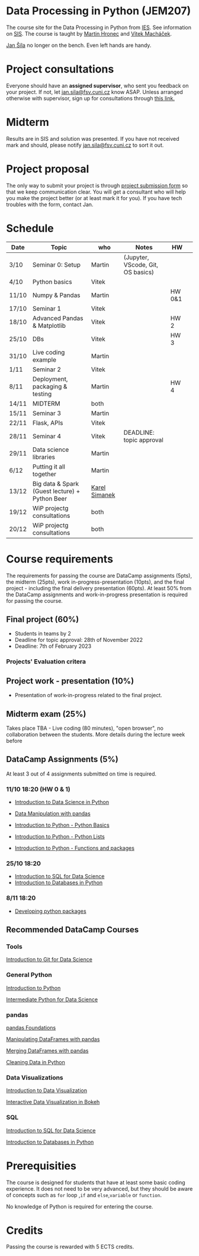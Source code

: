 # Data Processing in Python (JEM207)

The course site for the Data Processing in Python from [IES](http://ies.fsv.cuni.cz/). See information on [SIS](https://is.cuni.cz/studium/predmety/index.php?do=predmet&kod=JEM207). The course is taught by [Martin Hronec](mailto:martin.hronec@fsv.cuni.cz) and [Vítek Macháček](mailto:vit.machacek@cerge-ei.cz).

[Jan Šíla](mailto:jan.sila@fsv.cuni.cz) no longer on the bench. Even left hands are handy.
# Project consultations
Everyone should have an **assigned supervisor**, who sent you feedback on your project. If not, let jan.sila@fsv.cuni.cz know ASAP. 
Unless arranged otherwise with supervisor, sign up for consultations through [this link.](https://docs.google.com/spreadsheets/d/1O5qZgJMQRALaEeDQh5jeoa4HFA9x8Fd_vIsD95Uglqg/edit?usp=sharing)

# Midterm
Results are in SIS and solution was presented. If you have not received mark and should, please notify jan.sila@fsv.cuni.cz to sort it out.

# Project proposal
The only way to submit your project is through [project submission form](https://forms.gle/mjep3PriDurWvg157) so that we keep communication clear. You will get a consultant who will help you make the project better (or at least mark it for you). If you have tech troubles with the form, contact Jan.

# Schedule

| Date | Topic                                                   | who    | Notes                  | HW |   |
|------|---------------------------------------------------------|--------|------------------------|----|---|
| 3/10  | Seminar 0: Setup                                       | Martin | (Jupyter, VScode, Git, OS basics)               |    |   |
| 4/10  | Python basics                                          | Vitek  |                        |    |   |
| 11/10 | Numpy & Pandas                                         | Martin |                        |HW 0&1|   |
| 17/10 | Seminar 1                                              | Vitek  |                        |    |   |
| 18/10 | Advanced Pandas & Matplotlib                           | Vitek  |                        |HW 2|   |
| 25/10 | DBs                                                    | Vitek  |                        |HW 3|   |
| 31/10 | Live coding example                                    | Martin  |                       |    |   |
| 1/11  | Seminar 2                                              | Vitek |                         |    |   |
| 8/11  | Deployment, packaging & testing                        | Martin |                        |HW 4|   |
| 14/11 | MIDTERM                                                | both   |                        |    |   |
| 15/11 | Seminar 3                                              | Martin |                        |    |   |
| 22/11 | Flask, APIs                                            | Vitek  |                        |    |   |
| 28/11 | Seminar 4                                              | Vitek  | DEADLINE: topic approval |    |   |
| 29/11 | Data science libraries                                 | Martin |                        |    |   |
| 6/12  | Putting it all together                                | Martin |                        |    |   |
| 13/12 | Big data & Spark (Guest lecture) + Python Beer         | [Karel Simanek](https://www.bighub.cz/about)    |                        |    |   |
| 19/12 | WiP projectg consultations                             | both   |                        |    |   |
| 20/12 | WiP projectg consultations                             | both   |                        |    |   |


# Course requirements
The requirements for passing the course are DataCamp assignments (5pts), the midterm (25pts), work in-progress-presentation (10pts), and the final project - including the final delivery presentation (60pts).
At least 50% from the DataCamp assignments and work-in-progress presentation is required for passing the course.

## Final project (60%)
* Students in teams by 2
* Deadline for topic approval: 28th of November 2022
* Deadline: 7th of February 2023

### Projects' Evaluation critera

## Project work - presentation (10%)
* Presentation of work-in-progress related to the final project.

## Midterm exam (25%)
Takes place TBA -  Live coding (80 minutes), "open browser", no collaboration between the students. More details during the lecture week before

## DataCamp Assignments (5%)
At least 3 out of 4 assignments submitted on time is required.

### 11/10 18:20 (HW 0 & 1)
* [Introduction to Data Science in Python](https://app.datacamp.com/learn/courses/introduction-to-data-science-in-python)
* [Data Manipulation with pandas](https://app.datacamp.com/learn/courses/data-manipulation-with-pandas)

* [Introduction to Python - Python Basics](https://www.datacamp.com/courses/intro-to-python-for-data-science/chapters/chapter-1-python-basics)
* [Introduction to Python - Python Lists](https://www.datacamp.com/courses/intro-to-python-for-data-science/chapters/chapter-2-python-lists)
* [Introduction to Python - Functions and packages](https://campus.datacamp.com/courses/intro-to-python-for-data-science/chapter-3-functions-and-packages)


### 25/10 18:20
* [Introduction to SQL for Data Science](https://www.datacamp.com/courses/intro-to-sql-for-data-science)
* [Introduction to Databases in Python](https://www.datacamp.com/courses/introduction-to-relational-databases-in-python)

### 8/11 18:20

* [Developing python packages](https://www.datacamp.com/courses/developing-python-packages)


## Recommended DataCamp Courses

### Tools
[Introduction to Git for Data Science](https://www.datacamp.com/courses/introduction-to-git-for-data-science)

### General Python
[Introduction to Python](https://www.datacamp.com/courses/intro-to-python-for-data-science)

[Intermediate Python for Data Science](https://www.datacamp.com/courses/intermediate-python-for-data-science)


### pandas
[pandas Foundations](https://www.datacamp.com/courses/pandas-foundations)

[Manipulating DataFrames with pandas](https://www.datacamp.com/courses/manipulating-dataframes-with-pandas)

[Merging DataFrames with pandas](https://www.datacamp.com/courses/merging-dataframes-with-pandas)

[Cleaning Data in Python](https://www.datacamp.com/courses/cleaning-data-in-python)


### Data Visualizations
[Introduction to Data Visualization](https://www.datacamp.com/courses/introduction-to-data-visualization-with-python)

[Interactive Data Visualization in Bokeh](https://www.datacamp.com/courses/interactive-data-visualization-with-bokeh)

### SQL
[Introduction to SQL for Data Science](https://www.datacamp.com/courses/intro-to-sql-for-data-science)

[Introduction to Databases in Python](https://www.datacamp.com/courses/introduction-to-relational-databases-in-python)

 # Prerequisities

 The course is designed for students that have at least some basic coding experience. It does not need to be very advanced, but they should be aware of concepts such as ` for ` loop ,`if` and `else`,`variable` or `function`.

 No knowledge of Python is required for entering the course.

 # Credits
 Passing the course is rewarded with 5 ECTS credits.
